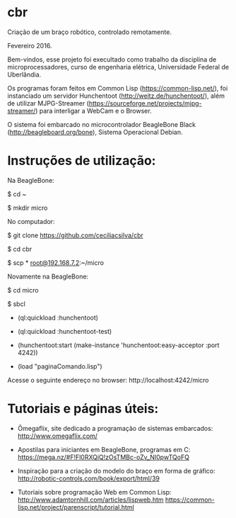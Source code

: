 # cbr
Criação de um braço robótico, controlado remotamente.

Fevereiro 2016.

Bem-vindos, esse projeto foi execultado como trabalho da disciplina de microprocessadores, curso de engenharia elétrica, Universidade Federal de Uberlândia.

Os programas foram feitos em Common Lisp (https://common-lisp.net/), foi instanciado um servidor Hunchentoot (http://weitz.de/hunchentoot/), além de utilizar MJPG-Streamer (https://sourceforge.net/projects/mjpg-streamer/) para interligar a WebCam e o Browser. 

O sistema foi embarcado no microcontrolador BeagleBone Black (http://beagleboard.org/bone), Sistema Operacional Debian.

# Instruções de utilização:

Na BeagleBone:

$ cd ~

$ mkdir micro

No computador:

$ git clone https://github.com/ceciliacsilva/cbr

$ cd cbr

$ scp * root@192.168.7.2:~/micro

Novamente na BeagleBone:

$ cd micro

$ sbcl

* (ql:quickload :hunchentoot)

* (ql:quickload :hunchentoot-test)

* (hunchentoot:start (make-instance 'hunchentoot:easy-acceptor :port 4242))

* (load "paginaComando.lisp")

Acesse o seguinte endereço no browser: http://localhost:4242/micro

# Tutoriais e páginas úteis:

* Ômegaflix, site dedicado a programação de sistemas embarcados: http://www.omegaflix.com/

* Apostilas para iniciantes em BeagleBone, programas em C: https://mega.nz/#F!Fl0RXQiQ!zOsTMBc-oZv_NI0pwTQoFQ

* Inspiração para a criação do modelo do braço em forma de gráfico: http://robotic-controls.com/book/export/html/39

* Tutoriais sobre programação Web em Common Lisp: http://www.adamtornhill.com/articles/lispweb.htm
                                                https://common-lisp.net/project/parenscript/tutorial.html
                                                

